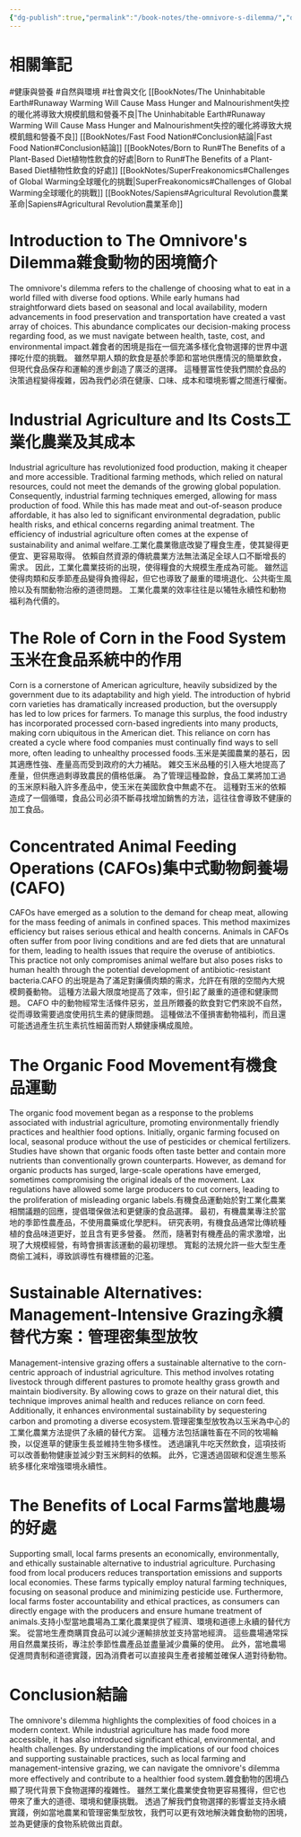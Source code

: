 ```yaml
---
{"dg-publish":true,"permalink":"/book-notes/the-omnivore-s-dilemma/","dgPassFrontmatter":true,"created":"2024-11-24T10:41:52.999+08:00","updated":"2024-11-28T12:20:15.126+08:00"}
---
```


# 相關筆記
#健康與營養 #自然與環境 #社會與文化 
[[BookNotes/The Uninhabitable Earth#Runaway Warming Will Cause Mass Hunger and Malnourishment失控的暖化將導致大規模飢餓和營養不良\|The Uninhabitable Earth#Runaway Warming Will Cause Mass Hunger and Malnourishment失控的暖化將導致大規模飢餓和營養不良]]
[[BookNotes/Fast Food Nation#Conclusion結論\|Fast Food Nation#Conclusion結論]]
[[BookNotes/Born to Run#The Benefits of a Plant-Based Diet植物性飲食的好處\|Born to Run#The Benefits of a Plant-Based Diet植物性飲食的好處]]
[[BookNotes/SuperFreakonomics#Challenges of Global Warming全球暖化的挑戰\|SuperFreakonomics#Challenges of Global Warming全球暖化的挑戰]]
[[BookNotes/Sapiens#Agricultural Revolution農業革命\|Sapiens#Agricultural Revolution農業革命]]
# Introduction to The Omnivore's Dilemma雜食動物的困境簡介

The omnivore's dilemma refers to the challenge of choosing what to eat in a world filled with diverse food options. While early humans had straightforward diets based on seasonal and local availability, modern advancements in food preservation and transportation have created a vast array of choices. This abundance complicates our decision-making process regarding food, as we must navigate between health, taste, cost, and environmental impact.雜食者的困境是指在一個充滿多樣化食物選擇的世界中選擇吃什麼的挑戰。 雖然早期人類的飲食是基於季節和當地供應情況的簡單飲食，但現代食品保存和運輸的進步創造了廣泛的選擇。 這種豐富性使我們關於食品的決策過程變得複雜，因為我們必須在健康、口味、成本和環境影響之間進行權衡。

# Industrial Agriculture and Its Costs工業化農業及其成本

Industrial agriculture has revolutionized food production, making it cheaper and more accessible. Traditional farming methods, which relied on natural resources, could not meet the demands of the growing global population. Consequently, industrial farming techniques emerged, allowing for mass production of food. While this has made meat and out-of-season produce affordable, it has also led to significant environmental degradation, public health risks, and ethical concerns regarding animal treatment. The efficiency of industrial agriculture often comes at the expense of sustainability and animal welfare.工業化農業徹底改變了糧食生產，使其變得更便宜、更容易取得。 依賴自然資源的傳統農業方法無法滿足全球人口不斷增長的需求。 因此，工業化農業技術的出現，使得糧食的大規模生產成為可能。 雖然這使得肉類和反季節產品變得負擔得起，但它也導致了嚴重的環境退化、公共衛生風險以及有關動物治療的道德問題。 工業化農業的效率往往是以犧牲永續性和動物福利為代價的。

# The Role of Corn in the Food System玉米在食品系統中的作用

Corn is a cornerstone of American agriculture, heavily subsidized by the government due to its adaptability and high yield. The introduction of hybrid corn varieties has dramatically increased production, but the oversupply has led to low prices for farmers. To manage this surplus, the food industry has incorporated processed corn-based ingredients into many products, making corn ubiquitous in the American diet. This reliance on corn has created a cycle where food companies must continually find ways to sell more, often leading to unhealthy processed foods.玉米是美國農業的基石，因其適應性強、產量高而受到政府的大力補貼。 雜交玉米品種的引入極大地提高了產量，但供應過剩導致農民的價格低廉。 為了管理這種盈餘，食品工業將加工過的玉米原料融入許多產品中，使玉米在美國飲食中無處不在。 這種對玉米的依賴造成了一個循環，食品公司必須不斷尋找增加銷售的方法，這往往會導致不健康的加工食品。

# Concentrated Animal Feeding Operations (CAFOs)集中式動物飼養場 (CAFO)

CAFOs have emerged as a solution to the demand for cheap meat, allowing for the mass feeding of animals in confined spaces. This method maximizes efficiency but raises serious ethical and health concerns. Animals in CAFOs often suffer from poor living conditions and are fed diets that are unnatural for them, leading to health issues that require the overuse of antibiotics. This practice not only compromises animal welfare but also poses risks to human health through the potential development of antibiotic-resistant bacteria.CAFO 的出現是為了滿足對廉價肉類的需求，允許在有限的空間內大規模飼養動物。 這種方法最大限度地提高了效率，但引起了嚴重的道德和健康問題。 CAFO 中的動物經常生活條件惡劣，並且所餵養的飲食對它們來說不自然，從而導致需要過度使用抗生素的健康問題。 這種做法不僅損害動物福利，而且還可能透過產生抗生素抗性細菌而對人類健康構成風險。

# The Organic Food Movement有機食品運動

The organic food movement began as a response to the problems associated with industrial agriculture, promoting environmentally friendly practices and healthier food options. Initially, organic farming focused on local, seasonal produce without the use of pesticides or chemical fertilizers. Studies have shown that organic foods often taste better and contain more nutrients than conventionally grown counterparts. However, as demand for organic products has surged, large-scale operations have emerged, sometimes compromising the original ideals of the movement. Lax regulations have allowed some large producers to cut corners, leading to the proliferation of misleading organic labels.有機食品運動始於對工業化農業相關議題的回應，提倡環保做法和更健康的食品選擇。 最初，有機農業專注於當地的季節性農產品，不使用農藥或化學肥料。 研究表明，有機食品通常比傳統種植的食品味道更好，並且含有更多營養。 然而，隨著對有機產品的需求激增，出現了大規模經營，有時會損害該運動的最初理想。 寬鬆的法規允許一些大型生產商偷工減料，導致誤導性有機標籤的氾濫。

# Sustainable Alternatives: Management-Intensive Grazing永續替代方案：管理密集型放牧

Management-intensive grazing offers a sustainable alternative to the corn-centric approach of industrial agriculture. This method involves rotating livestock through different pastures to promote healthy grass growth and maintain biodiversity. By allowing cows to graze on their natural diet, this technique improves animal health and reduces reliance on corn feed. Additionally, it enhances environmental sustainability by sequestering carbon and promoting a diverse ecosystem.管理密集型放牧為以玉米為中心的工業化農業方法提供了永續的替代方案。 這種方法包括讓牲畜在不同的牧場輪換，以促進草的健康生長並維持生物多樣性。 透過讓乳牛吃天然飲食，這項技術可以改善動物健康並減少對玉米飼料的依賴。 此外，它還透過固碳和促進生態系統多樣化來增強環境永續性。

# The Benefits of Local Farms當地農場的好處

Supporting small, local farms presents an economically, environmentally, and ethically sustainable alternative to industrial agriculture. Purchasing food from local producers reduces transportation emissions and supports local economies. These farms typically employ natural farming techniques, focusing on seasonal produce and minimizing pesticide use. Furthermore, local farms foster accountability and ethical practices, as consumers can directly engage with the producers and ensure humane treatment of animals.支持小型當地農場為工業化農業提供了經濟、環境和道德上永續的替代方案。 從當地生產商購買食品可以減少運輸排放並支持當地經濟。 這些農場通常採用自然農業技術，專注於季節性農產品並盡量減少農藥的使用。 此外，當地農場促進問責制和道德實踐，因為消費者可以直接與生產者接觸並確保人道對待動物。

# Conclusion結論

The omnivore's dilemma highlights the complexities of food choices in a modern context. While industrial agriculture has made food more accessible, it has also introduced significant ethical, environmental, and health challenges. By understanding the implications of our food choices and supporting sustainable practices, such as local farming and management-intensive grazing, we can navigate the omnivore's dilemma more effectively and contribute to a healthier food system.雜食動物的困境凸顯了現代背景下食物選擇的複雜性。 雖然工業化農業使食物更容易獲得，但它也帶來了重大的道德、環境和健康挑戰。 透過了解我們食物選擇的影響並支持永續實踐，例如當地農業和管理密集型放牧，我們可以更有效地解決雜食動物的困境，並為更健康的食物系統做出貢獻。